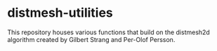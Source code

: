 # distmesh-utilities
This repository houses various functions that build on the distmesh2d algorithm created by Gilbert Strang and Per-Olof Persson.
